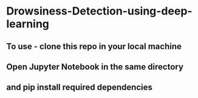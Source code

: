 # Drowsiness-Detection-using-deep-learning
## To use - clone this repo in your local machine
## Open Jupyter Notebook in the same directory
## and pip install required dependencies
